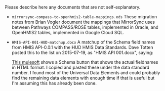 Please describe here any documents that are not self-explanatory.

* `mirrorsync-compass-to-openhmis2-table-mappings.ods`
  These migration notes from Brian Vogler document the mappings that
  MirrorSync uses between Pathways COMPASS/ROSE tables, implemented in
  Oracle, and OpenHMIS2 tables, implemented in Google Cloud SQL.

* `HMIS-API-001-HUD-matchup.docx`
  A matchup of the Schema field names from HMIS API-0.0.1 with the HUD
  HMIS Data Standards.  Dave Totten posted this to the list on
  2015-07-19, as "HMIS API 001.docx", saying:

  [This
  mulesoft](https://anypoint.mulesoft.com/apiplatform/hmis-api/#/portals/organizations/1d2d1eb1-46af-4ee8-aa04-bd79ed2764a3/apis/7105/versions/7150#clients_client_id_enrollments_enroll_id_disabilities)
  shows a Schema button that shows the actual fieldnames in HTML
  format.  I copied and pasted these under the data standard number.
  I found most of the Universal Data Elements and could probably find
  the remaining data elements with enough time if that is useful but
  I'm assuming this has already been done.
